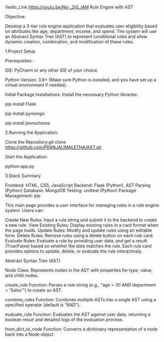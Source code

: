 Vedio_Link    https://youtu.be/Ng-_2iG_IAM
Rule Engine with AST

Objective:

Develop a 3-tier rule engine application that evaluates user eligibility based on attributes like age, department, income, and spend. The system will use an Abstract Syntax Tree (AST) to represent conditional rules and allow dynamic creation, combination, and modification of these rules.

1.Project Setup

Prerequisites:

IDE: PyCharm or any other IDE of your choice.

Python Version: 3.8+ (Make sure Python is installed, and you have set up a virtual environment if needed).

Initial Package Installations: Install the necessary Python libraries:

pip install Flask

pip install pymongo

pip install jsonschema

2.Running the Application:

Clone the Repository:git clone https://github.com/PRANJALIMALETHA/AST.git

Start the Application:

python app.py

3.Stack Summary

Frontend: HTML, CSS, JavaScript Backend: Flask (Python), AST Parsing (Python) Database: MongoDB Testing: unittest (Python) Package Management: pip

This main page provides a user interface for managing rules in a rule engine system. Users can:

Create New Rules: Input a rule string and submit it to the backend to create a new rule.
View Existing Rules: Display existing rules in a card format when the page loads.
Update Rules: Modify and update rules using an editable form.
Delete Rules: Remove rules using a delete button on each rule card.
Evaluate Rules: Evaluate a rule by providing user data, and get a result (True/False) based on whether the data matches the rule.
Each rule card provides options to update, delete, or evaluate the rule interactively.

Abstract Syntax Tree (AST)

Node Class: Represents nodes in the AST with properties for type, value, and child nodes.

create_rule Function: Parses a rule string (e.g., "age > 30 AND department = 'Sales'") to create an AST.

combine_rules Function: Combines multiple ASTs into a single AST using a specified operator (default is "AND").

evaluate_rule Function: Evaluates the AST against user data, returning a boolean result and detailed logs of the evaluation process.

from_dict_to_node Function: Converts a dictionary representation of a node back into a Node object.



